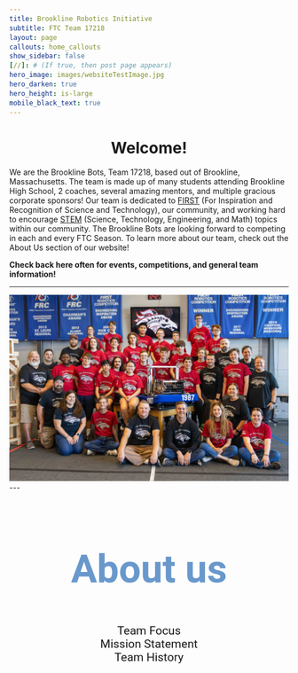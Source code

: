 ```yaml
---
title: Brookline Robotics Initiative
subtitle: FTC Team 17218
layout: page
callouts: home_callouts
show_sidebar: false
[//]: # (If true, then post page appears)
hero_image: images/websiteTestImage.jpg
hero_darken: true
hero_height: is-large
mobile_black_text: true
---
```

<link rel="stylesheet" href="/assets/css/buttonHover.css">

<style>
    .zoom {
        /*  padding: 3.125em;*/
        /*  background-color: green;*/
          transition: transform .2s; /* Animation */
        /*  width: 200px;*/
        /*  height: 200px;*/
          margin: 0 auto;
    }
    @import "TextAnimationEffect.scss";
    
    .zoom:hover {
      backface-visibility: hidden; 
      transform: scale(1.05); /* (150% zoom - Note: if the zoom is too large, it will go outside of the viewport) */
      
    }
</style>

<p><h1 style="text-align:center">
    Welcome!
</h1></p>

 We are the Brookline Bots, Team 17218, based out of Brookline, Massachusetts. The team is made up of many students attending Brookline High School, 2 coaches, several amazing mentors, and multiple gracious corporate sponsors! Our team is dedicated to [FIRST](https://www.firstinspires.org/) (For Inspiration and Recognition of Science and Technology), our community, and working hard to encourage [STEM](http://www.brooklinerobotics.org/) (Science, Technology, Engineering, and Math) topics within our community. The Brookline Bots are looking forward to competing in each and every FTC Season. To learn more about our team, check out the About Us section of our website!


**Check back here often for events, competitions, and general team information!**

---
<div style="text-align:center; vertical-align: middle; padding:0px 0;">
    <img src="images/2024TeamPic.jpg" alt=" " class="zoom" width="800" height="auto" >
</div>
---

<div class="zoom"></div> 

<h2 style="color:#6998cc; text-align:center; font-family:Dongle, Roboto, sans-serif; font-size: 500%">About us</h2>

<div style="text-align: center;font-family:Dongle, Roboto, sans-serif; font-size: 150%;">
<buttonhover class="noWrap full-rounded" onclick="teamFocus()"><span class="noWrap">Team Focus</span><div class="border full-rounded"></div></buttonhover>
<buttonhover class="noWrap full-rounded" onclick="missionStatement()"><span class="noWrap">Mission Statement</span><div class="border full-rounded"></div></buttonhover>
<buttonhover class="noWrap full-rounded" onclick="teamHistory()"><span class="noWrap">Team History</span><div class="border full-rounded"></div></buttonhover>
</div>

<div id="missStat" style="display:none">
<br>
      The Broncobots are dedicated to helping the future through the recognition and advocacy of science, technology, engineering, and math. As FIRST participants, we strive to build a community devoted to education, innovation, and inspiration. By creating strong partnerships with mentors, teachers, and sponsors, we encourage communication and leadership as crucial parts of team success.  
</div>

<div id="teamFoc" style="display:none">
<br>
      <p>
         The focus of our team has been to reach out to our community in every way possible. We have attended school carnivals, school presentations, bingo raffles, Boy Scout meetings, school board meetings, and business meetings. We have been featured numerous times in publications, including three local newspapers, Honeywell newsletters, and even two books: FIRST Robotics: Rack N Roll and FIRST Robots: Behind The Design. The team created a video as an introduction to FIRST for the Lee's Summit community that aired on the local government channel and published a book about our team and our history.
    <br><br>
        In our own school, we have hosted booths at Freshmen Orientation Day, sponsored "Math and Science Teacher Appreciation Day," set up booths at football games, participated in Safe Halloween, and set up FIRST Robotics displays throughout the year. In cooperation with the two other Lee's Summit robotics teams, we have held PR meetings to schedule banquets, school visits, open houses, and community outreach projects. For three weeks this past summer, we sponsored robotics and engineering camps for elementary students.
    <br><br>
        We've made our name known throughout the community in various ways. We have presented at numerous Lee's Summit elementary schools, in addition to Lee's Summit middle schools, and a private Catholic school in a neighboring city. We have attended and presented at meetings for the Rotary Club, the Optimist Club, the National Tool and Machining Association, the Lee's Summit Economic Development Council, and the Kauffman Foundation. We also were excited to give presentations at Gail's Harley Davidson, Honeywell, the Engineering and Science Summit Institute at Kansas State University, and the Lee's Summit Chalk Walk. Together with the other two Lee's Summit robotics teams our team rotated staffing a booth at Downtown Days to reach out to all Lee's Summit citizens.
    <br><br>
        Over four years, we have sent over 1,500 letters to government officials. In 2008, there was a "Lee's Summit Robotics Day" proclamation from the mayor, and Governor Matt Blunt officially recognized and commended the FIRST Robotics Competition in the state of Missouri. Along with starting a mail campaign to government officials (fifteen different officials and federal offices), took the classic Flat Stanley and combined it with the spirit of FIRST to start our Flat Creation Campaign. This was designed to reach people outside our direct area of influence, like families and friends from other states and countries. During its time traveling, Flat Mammoth (from our 2008 Flat Creation Campaign) has visited a second grade classroom, attended a robot-themed movie night, enjoyed the warm weather in Honduras, and sat in the Missouri House of Representatives! 
    </p>
</div>

<div id="teamHist" style="display:none">
<br>
  <p>
     Over the years, the Broncobots have had many significant achievements. We've attended over {{ site.data.home_callouts.items[1].title }} competitions over the years, from Regionals to World Championship. Team 1987 has also competed in Off-Season competitions such as Ozark Mountain Brawl, Lee's Summit's CowTown ThrowDown and Indiana Robotics Invitational (IRI). We haven't kept quiet about what we do either. You can find the Broncobots spreading the message of FIRST within our community by hosting booths at Missouri State Fair, Lee's Summit's Downtown Days, Oktoberfest, Kansas City Maker Faire, School Registration day, Freshmen Transition Day and You Belong Club event. The team has been featured in countless newspaper articles, been on TV, and have had two robots written about and published in two books. We've also initiated letter campaigns, media broadcasts, toiletry drives for a Domestic Abuse shelter, and much more. Team 1987, The Broncobots has accomplished much since our founding year.
  </p>
</div>

<script>
function missionStatement() {
    let m = document.getElementById("missStat");
    let f = document.getElementById("teamFoc");
    let h = document.getElementById("teamHist");
    f.style.display = "none";
    h.style.display = "none";
    if (m.style.display === "none") {
        m.style.display = "block";
    } else {
        m.style.display = "none";
    }
} 
function teamFocus() {
    let m = document.getElementById("missStat");
    let f = document.getElementById("teamFoc");
    let h = document.getElementById("teamHist");
    m.style.display = "none";
    h.style.display = "none";
  if (f.style.display === "none") {
    f.style.display = "block";
  } else {
    f.style.display = "none";
  }
}
function teamHistory() {
    let m = document.getElementById("missStat");
    let f = document.getElementById("teamFoc");
    let h = document.getElementById("teamHist");
    f.style.display = "none";
    m.style.display = "none";
  if (h.style.display === "none") {
    h.style.display = "block";
  } else {
    h.style.display = "none";
  }
}
</script>
